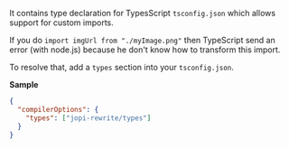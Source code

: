 It contains type declaration for TypesScript `tsconfig.json` which allows support for custom imports.

If you do `import imgUrl from "./myImage.png"` then TypeScript send an error (with node.js) because he don't know
how to transform this import.

To resolve that, add a `types` section into your `tsconfig.json`.

**Sample**
```json
{
  "compilerOptions": {
    "types": ["jopi-rewrite/types"]
  }
}
```